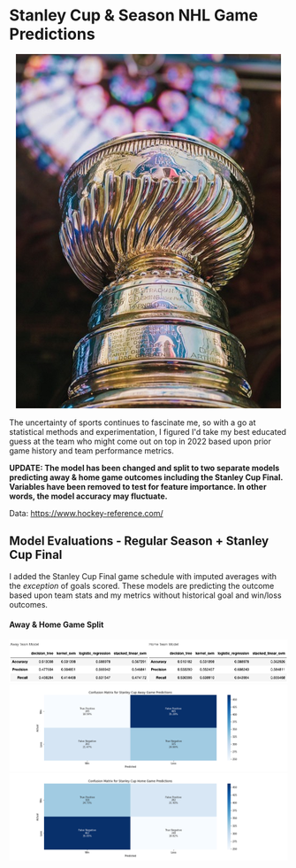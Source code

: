 # Stanley Cup & Season NHL Game Predictions

<p align='center'>
  <img src="/images/stanleycup.jpeg"/>
</p>

The uncertainty of sports continues to fascinate me, so with a go at statistical methods and experimentation, I figured I'd take my best educated guess at the team who might come out on top in 2022 based upon prior game history and team performance metrics.


__UPDATE: The model has been changed and split to two separate models predicting away & home game outcomes including the Stanley Cup Final. Variables have been removed to test for feature importance. In other words, the model accuracy may fluctuate.__

Data:
https://www.hockey-reference.com/

## Model Evaluations - Regular Season + Stanley Cup Final
I added the Stanley Cup Final game schedule with imputed averages with the _exception_ of goals scored. These models are predicting the outcome based upon team stats and my metrics without historical goal and win/loss outcomes. 

#### Away & Home Game Split
<p align="center">
  <img src="/images/v2_away_home_performance.png" />
  <img src="/images/v2_confusion_matrix_stanley_cup_away.png" />
  <img src="/images/v2_confusion_matrix_stanley_cup_home.png" />
</p>

